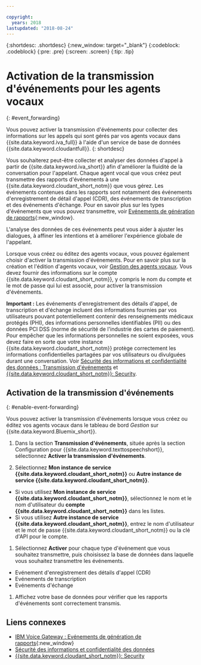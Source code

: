 ```yaml
---

copyright:
  years: 2018
lastupdated: "2018-08-24"
---
```


{:shortdesc: .shortdesc}
{:new_window: target="_blank"}
{:codeblock: .codeblock}
{:pre: .pre}
{:screen: .screen}
{:tip: .tip}


# Activation de la transmission d'événements pour les agents vocaux
{: #event_forwarding}

Vous pouvez activer la transmission d'événements pour collecter des informations sur les appels qui sont gérés par vos agents vocaux dans {{site.data.keyword.iva_full}} à l'aide d'un service de base de données {{site.data.keyword.cloudantfull}}.
{: shortdesc}

Vous souhaiterez peut-être collecter et analyser des données d'appel à partir de {{site.data.keyword.iva_short}} afin d'améliorer la fluidité de la conversation pour l'appelant. Chaque agent vocal que vous créez peut transmettre des rapports d'événements à une {{site.data.keyword.cloudant_short_notm}} que vous gérez. Les événements contenues dans les rapports sont notamment des événements d'enregistrement de détail d'appel (CDR), des événements de transcription et des événements d'échange. Pour en savoir plus sur les types d'événements que vous pouvez transmettre, voir [Evénements de génération de rapports](https://www.ibm.com/support/knowledgecenter/SS4U29/reporting.html){:new_window}.

L'analyse des données de ces événements peut vous aider à ajuster les dialogues, à affiner les intentions et à améliorer l'expérience globale de l'appelant.

Lorsque vous créez ou éditez des agents vocaux, vous pouvez également choisir d'activer la transmission d'événements. Pour en savoir plus sur la création et l'édition d'agents vocaux, voir [Gestion des agents vocaux](managing.html). Vous devez fournir des informations sur le compte {{site.data.keyword.cloudant_short_notm}}, y compris le nom du compte et le mot de passe qui lui est associé, pour activer la transmission d'événements.

**Important :** Les événements d'enregistrement des détails d'appel, de transcription et d'échange incluent des informations fournies par vos utilisateurs pouvant potentiellement contenir des renseignements médicaux protégés (PHI), des informations personnelles identifiables (PII) ou des données PCI DSS (norme de sécurité de l'industrie des cartes de paiement). Pour empêcher que les informations personnelles ne soient exposées, vous devez faire en sorte que votre instance {{site.data.keyword.cloudant_short_notm}} protège correctement les informations confidentielles partagées par vos utilisateurs ou divulguées durant une conversation. Voir [Sécurité des informations et confidentialité des données : Transmission d'événements](infosec.html#event_forwarding) et [{{site.data.keyword.cloudant_short_notm}}: Security](../Cloudant/offerings/security.html#security).


## Activation de la transmission d'événements
{: #enable-event-forwarding}

Vous pouvez activer la transmission d'événements lorsque vous créez ou éditez vos agents vocaux dans le tableau de bord _Gestion_ sur {{site.data.keyword.Bluemix_short}}.

1. Dans la section **Transmission d'événements**, située après la section Configuration pour {{site.data.keyword.texttospeechshort}}, sélectionnez **Activer la transmission d'événements**.

1. Sélectionnez **Mon instance de service {{site.data.keyword.cloudant_short_notm}}** ou **Autre instance de service {{site.data.keyword.cloudant_short_notm}}**.
  * Si vous utilisez **Mon instance de service {{site.data.keyword.cloudant_short_notm}}**, sélectionnez le nom et le nom d'utilisateur du **compte {{site.data.keyword.cloudant_short_notm}}** dans les listes.
  * Si vous utilisez **Autre instance de service {{site.data.keyword.cloudant_short_notm}}**, entrez le nom d'utilisateur et le mot de passe {{site.data.keyword.cloudant_short_notm}} ou la clé d'API pour le compte.

1. Sélectionnez **Activer** pour chaque type d'événement que vous souhaitez transmettre, puis choisissez la base de données dans laquelle vous souhaitez transmettre les événements.
  * Evénement d'enregistrement des détails d'appel (CDR)
  * Evénements de transcription
  * Evénements d'échange

1. Affichez votre base de données pour vérifier que les rapports d'événements sont correctement transmis.

## Liens connexes
* [IBM Voice Gateway : Evénements de génération de rapports](https://www.ibm.com/support/knowledgecenter/SS4U29/reporting.html){:new_window}
* [Sécurité des informations et confidentialité des données](infosec.html)
* [{{site.data.keyword.cloudant_short_notm}}: Security](../Cloudant/offerings/security.html#security)
